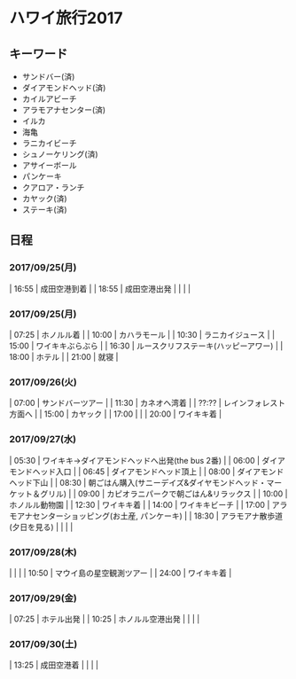 # ハワイ旅行2017

## キーワード
- サンドバー(済)
- ダイアモンドヘッド(済)
- カイルアビーチ
- アラモアナセンター(済)
- イルカ
- 海亀
- ラニカイビーチ
- シュノーケリング(済)
- アサイーボール
- パンケーキ
- クアロア・ランチ
- カヤック(済)
- ステーキ(済)


## 日程
### 2017/09/25(月)

| 16:55 | 成田空港到着 |
| 18:55 | 成田空港出発 |
|       |              |

### 2017/09/25(月)

| 07:25 | ホノルル着                           |
| 10:00 | カハラモール                         |
| 10:30 | ラニカイジュース                     |
| 15:00 | ワイキキぶらぶら                     |
| 16:30 | ルースクリフステーキ(ハッピーアワー) |
| 18:00 | ホテル                               |
| 21:00 | 就寝                                 |

### 2017/09/26(火)
| 07:00 | サンドバーツアー       |
| 11:30 | カネオヘ湾着           |
| ??:?? | レインフォレスト方面へ |
| 15:00 | カヤック               |
| 17:00 |                        |
| 20:00 | ワイキキ着             |

### 2017/09/27(水)
| 05:30 | ワイキキ→ダイアモンドヘッドへ出発(the bus 2番)                   |
| 06:00 | ダイアモンドヘッド入口                                            |
| 06:45 | ダイアモンドヘッド頂上                                            |
| 08:00 | ダイアモンドヘッド下山                                            |
| 08:30 | 朝ごはん購入(サニーデイズ&ダイヤモンドヘッド・マーケット＆グリル) |
| 09:00 | カピオラニパークで朝ごはん&リラックス                             |
| 10:00 | ホノルル動物園                                                    |
| 12:30 | ワイキキ着                                                        |
| 14:00 | ワイキキビーチ                                                    |
| 17:00 | アラモアナセンターショッピング(お土産, パンケーキ)                |
| 18:30 | アラモアナ散歩道(夕日を見る)                                      |
|       |                                                                   |

### 2017/09/28(木)
|       |                          |
| 10:50 | マウイ島の星空観測ツアー |
| 24:00 | ワイキキ着               |


### 2017/09/29(金)

| 07:25 | ホテル出発       |
| 10:25 | ホノルル空港出発 |
|       |                  |

### 2017/09/30(土)
  
| 13:25 | 成田空港着 |
|       |            |
